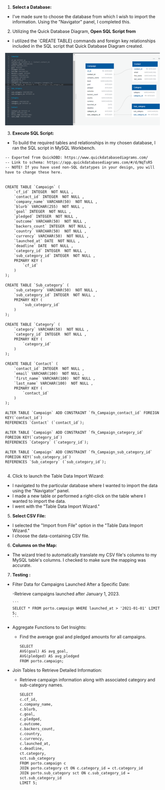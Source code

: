 1. **Select a Database:** 
  - I've made sure to choose the database from which I wish to import the information. Using the "Navigator" panel, I completed this.

2. Utilizing the Quick Database Diagram, **Open SQL Script from** 
  - I utilized the `CREATE TABLE} commands and foreign key relationships included in the SQL script that Quick Database Diagram created.

![alt text](https://github.com/robbytbg/Port2/blob/main/Data%20Engineering(ETL)/Etl.PNG)

3. **Execute SQL Script:** 
  - To build the required tables and relationships in my chosen database, I ran the SQL script in MySQL Workbench.

```
-- Exported from QuickDBD: https://www.quickdatabasediagrams.com/
-- Link to schema: https://app.quickdatabasediagrams.com/#/d/NqTsR5
-- NOTE! If you have used non-SQL datatypes in your design, you will have to change these here.


CREATE TABLE `Campaign` (
    `cf_id` INTEGER  NOT NULL ,
    `contact_id` INTEGER  NOT NULL ,
    `company_name` VARCHAR(50)  NOT NULL ,
    `blurb` VARCHAR(255)  NOT NULL ,
    `goal` INTEGER  NOT NULL ,
    `pledged` INTEGER  NOT NULL ,
    `outcome` VARCHAR(50)  NOT NULL ,
    `backers_count` INTEGER  NOT NULL ,
    `country` VARCHAR(50)  NOT NULL ,
    `currency` VARCHAR(50)  NOT NULL ,
    `launched_at` DATE  NOT NULL ,
    `deadline` DATE  NOT NULL ,
    `category_id` INTEGER  NOT NULL ,
    `sub_category_id` INTEGER  NOT NULL ,
    PRIMARY KEY (
        `cf_id`
    )
);

CREATE TABLE `Sub_category` (
    `sub_category` VARCHAR(50)  NOT NULL ,
    `sub_category_id` INTEGER  NOT NULL ,
    PRIMARY KEY (
        `sub_category_id`
    )
);

CREATE TABLE `Category` (
    `category` VARCHAR(50)  NOT NULL ,
    `category_id` INTEGER  NOT NULL ,
    PRIMARY KEY (
        `category_id`
    )
);

CREATE TABLE `Contact` (
    `contact_id` INTEGER  NOT NULL ,
    `email` VARCHAR(100)  NOT NULL ,
    `first_name` VARCHAR(100)  NOT NULL ,
    `last_name` VARCHAR(100)  NOT NULL ,
    PRIMARY KEY (
        `contact_id`
    )
);

ALTER TABLE `Campaign` ADD CONSTRAINT `fk_Campaign_contact_id` FOREIGN KEY(`contact_id`)
REFERENCES `Contact` (`contact_id`);

ALTER TABLE `Campaign` ADD CONSTRAINT `fk_Campaign_category_id` FOREIGN KEY(`category_id`)
REFERENCES `Category` (`category_id`);

ALTER TABLE `Campaign` ADD CONSTRAINT `fk_Campaign_sub_category_id` FOREIGN KEY(`sub_category_id`)
REFERENCES `Sub_category` (`sub_category_id`);


```

4. Click to launch the Table Data Import Wizard: 
  - I navigated to the particular database where I wanted to import the data using the "Navigator" panel.
  - I made a new table or performed a right-click on the table where I wanted to import the data.
  - I went with the "Table Data Import Wizard."

5. **Select CSV File:** 
  - I selected the "Import from File" option in the "Table Data Import Wizard."
  - I choose the data-containing CSV file.

6. **Columns on the Map:**
  - The wizard tried to automatically translate my CSV file's columns to my MySQL table's columns. I checked to make sure the mapping was accurate.

7. **Testing :**

  - Filter Data for Campaigns Launched After a Specific Date:
    
      -Retrieve campaigns launched after January 1, 2023.
    
        ```
        SELECT * FROM porto.campaign WHERE launched_at > '2021-01-01' LIMIT 5;
        ```
  - Aggregate Functions to Get Insights:
    
    - Find the average goal and pledged amounts for all campaigns.
      
        ```
        SELECT
        AVG(goal) AS avg_goal,
        AVG(pledged) AS avg_pledged
        FROM porto.campaign;

        ```

  - Join Tables to Retrieve Detailed Information:
    
    - Retrieve campaign information along with associated category and sub-category names.
   
      ```
      SELECT
      c.cf_id,
      c.company_name,
      c.blurb,
      c.goal,
      c.pledged,
      c.outcome,
      c.backers_count,
      c.country,
      c.currency,
      c.launched_at,
      c.deadline,
      ct.category,
      sct.sub_category
      FROM porto.campaign c
      JOIN porto.category ct ON c.category_id = ct.category_id
      JOIN porto.sub_category sct ON c.sub_category_id = sct.sub_category_id
      LIMIT 5;

      ``` 
